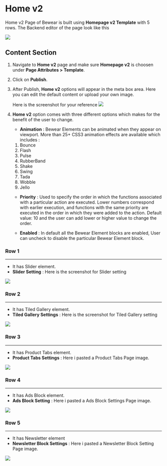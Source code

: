 # Home v2

Home v2 Page of Bewear is built using **Homepage v2 Template** with 5 rows. The Backend editor of the page look like this

![](http://transvelo.github.io/docs/bewear/images/home-v2-setting.png)

## Content Section

1. Navigate to **Home v2** page and make sure **Homepage v2** is choosen under **Page Attributes > Template**.
2. Click on **Publish**.
3. After Publish, **Home v2** options will appear in the meta box area. Here you can edit the default content or upload your own image.

    Here is the screenshot for your reference
    ![](http://transvelo.github.io/docs/bewear/images/home-v2-option.png)

4. **Home v2** option comes with three different options which makes for the benefit of the user to change.
    * **Animation** : Bewear Elements can be animated when they appear on viewport. More than 25+ CSS3 animation effects are available which includes :

    1. Bounce
    2. Flash
    3. Pulse
    4. RubberBand
    5. Shake
    6. Swing
    7. Tada
    8. Wobble
    9. Jello

    * **Priority** : Used to specify the order in which the functions associated with a particular action are executed. Lower numbers correspond with earlier execution, and functions with the same priority are executed in the order in which they were added to the action. Default value: 10 and the user can add lower or higher value to change the order.

    * **Enabled** : In default all the Bewear Element blocks are enabled, User can uncheck to disable the particular Bewear Element block.

### Row 1
---
* It has Slider element.
* **Slider Setting** : Here is the screenshot for Slider setting

![](http://transvelo.github.io/docs/bewear/images/home-v2-slider-setting.png)

### Row 2
---
* It has Tiled Gallery element.
* **Tiled Gallery Settings** : Here is the screenshot for Tiled Gallery setting

![](http://transvelo.github.io/docs/bewear/images/home-v2-tiled-gallery.png)


### Row 3
---
* It has Product Tabs element.
* **Product Tabs Settings** : Here i pasted a Product Tabs Page image.

![](http://transvelo.github.io/docs/bewear/images/home-v2-product-tabs.png)

### Row 4
---
* It has Ads Block element.
* **Ads Block Setting** : Here i pasted a Ads Block Settings Page image.

![](http://transvelo.github.io/docs/bewear/images/home-v2-ads-block.png)

### Row 5
---
* It has Newsletter element
* **Newsletter Block Settings** : Here i pasted a Newsletter Block Setting Page image.

![](http://transvelo.github.io/docs/bewear/images/home-v2-newsletter-setting.png)





